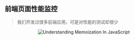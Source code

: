 ## 前端页面性能监控

> 
> 我们开发过很多前端应用，可是对性能的测试却很少
> 

<p align="center">
<img src="https://pic1.zhimg.com/v2-514596bfb7c60cc8c2272f6d3c622331_1440w.jpg?source=172ae18b" alt="Understanding Memoization In JavaScript">
</p>